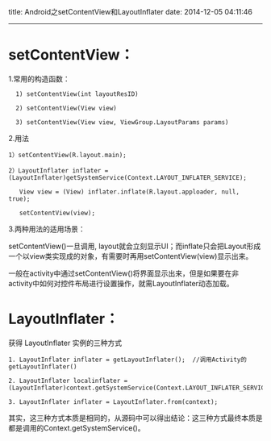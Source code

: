 title: Android之setContentView和LayoutInflater
date: 2014-12-05 04:11:46

---
# setContentView：

1.常用的构造函数：

	  1) setContentView(int layoutResID)
	
	  2) setContentView(View view)
	
	  3) setContentView(View view, ViewGroup.LayoutParams params)
	  
<!-- more -->

2.用法

	1）setContentView(R.layout.main);
	
	2）LayoutInflater inflater = (LayoutInflater)getSystemService(Context.LAYOUT_INFLATER_SERVICE);
	
	   View view = (View) inflater.inflate(R.layout.apploader, null, true);
	
	   setContentView(view);	
	   
3.两种用法的适用场景：


setContentView()一旦调用, layout就会立刻显示UI；而inflate只会把Layout形成一个以view类实现成的对象，有需要时再用setContentView(view)显示出来。

一般在activity中通过setContentView()将界面显示出来，但是如果要在非activity中如何对控件布局进行设置操作，就需LayoutInflater动态加载。

# LayoutInflater：

获得 LayoutInflater 实例的三种方式

	1. LayoutInflater inflater = getLayoutInflater();  //调用Activity的getLayoutInflater()
	
	2. LayoutInflater localinflater = (LayoutInflater)context.getSystemService(Context.LAYOUT_INFLATER_SERVICE);
	
	3. LayoutInflater inflater = LayoutInflater.from(context);   

其实，这三种方式本质是相同的，从源码中可以得出结论：这三种方式最终本质是都是调用的Context.getSystemService()。


